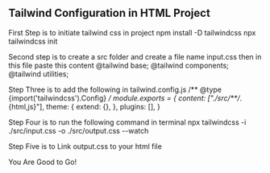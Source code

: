 ## Tailwind Configuration in HTML Project

First Step is to initiate tailwind css in project 
npm install -D tailwindcss
npx tailwindcss init

Second step is to create a src folder and create a file name input.css then in this file paste this content 
@tailwind base;
@tailwind components;
@tailwind utilities;


Step Three is to add the following in tailwind.config.js 
/** @type {import('tailwindcss').Config} */
module.exports = {
  content: ["./src/**/*.{html,js}"],
  theme: {
    extend: {},
  },
  plugins: [],
}

Step Four is to run the following command in terminal
npx tailwindcss -i ./src/input.css -o ./src/output.css --watch

Step Five is to Link output.css to your html file 
 <!-- <!doctype html>
<html>
<head>
  <meta charset="UTF-8">
  <meta name="viewport" content="width=device-width, initial-scale=1.0">
  <link href="./output.css" rel="stylesheet">
</head>
<body>
  <h1 class="text-3xl font-bold underline">
    Hello world!
  </h1>
</body>
</html> -->

You Are Good to Go!